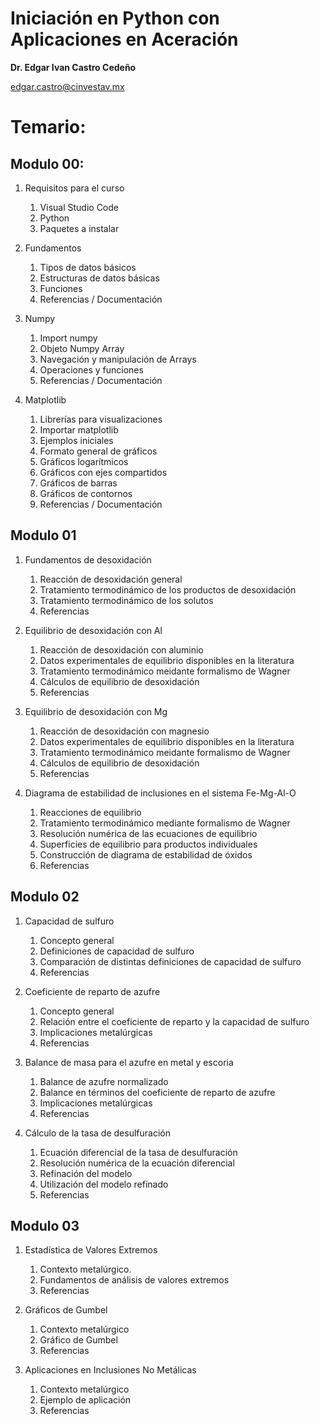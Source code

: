 # Iniciación en Python con Aplicaciones en Aceración

**Dr. Edgar Ivan Castro Cedeño**

[edgar.castro@cinvestav.mx](mailto:edgar.castro@cinvestav.mx)


# Temario:

## Modulo 00:

1. Requisitos para el curso
    1. Visual Studio Code
    2. Python
    3. Paquetes a instalar
   
2. Fundamentos
    1. Tipos de datos básicos
    2. Estructuras de datos básicas
    3. Funciones
    4. Referencias / Documentación
  
3. Numpy
    1. Import numpy
    2. Objeto Numpy Array
    3. Navegación y manipulación de Arrays
    4. Operaciones y funciones
    5. Referencias / Documentación
  

4. Matplotlib
    1. Librerías para visualizaciones
    2. Importar matplotlib
    3. Ejemplos iniciales
    4. Formato general de gráficos
    5. Gráficos logarítmicos
    6. Gráficos con ejes compartidos
    7. Gráficos de barras
    8. Gráficos de contornos
    9. Referencias / Documentación
  
## Modulo 01

1. Fundamentos de desoxidación
    1. Reacción de desoxidación general
    2. Tratamiento termodinámico de los productos de desoxidación
    3. Tratamiento termodinámico de los solutos
    4. Referencias

2. Equilibrio de desoxidación con Al
    1. Reacción de desoxidación con aluminio
    2. Datos experimentales de equilibrio disponibles en la literatura
    3. Tratamiento termodinámico meidante formalismo de Wagner
    4. Cálculos de equilibrio de desoxidación
    5. Referencias

3. Equilibrio de desoxidación con Mg
    1. Reacción de desoxidación con magnesio
    2. Datos experimentales de equilibrio disponibles en la literatura
    3. Tratamiento termodinámico meidante formalismo de Wagner
    4. Cálculos de equilibrio de desoxidación
    5. Referencias
  
4. Diagrama de estabilidad de inclusiones en el sistema Fe-Mg-Al-O
    1. Reacciones de equilibrio
    2. Tratamiento termodinámico mediante formalismo de Wagner
    3. Resolución numérica de las ecuaciones de equilibrio
    4. Superficies de equilibrio para productos individuales
    5. Construcción de diagrama de estabilidad de óxidos
    6. Referencias


## Modulo 02

1. Capacidad de sulfuro
    1. Concepto general
    2. Definiciones de capacidad de sulfuro
    3. Comparación de distintas definiciones de capacidad de sulfuro
    4. Referencias

2. Coeficiente de reparto de azufre
    1. Concepto general
    2. Relación entre el coeficiente de reparto y la capacidad de sulfuro
    3. Implicaciones metalúrgicas
    4. Referencias
  
3. Balance de masa para el azufre en metal y escoria
    1. Balance de azufre normalizado
    2. Balance en términos del coeficiente de reparto de azufre
    3. Implicaciones metalúrgicas
    4. Referencias
  
4. Cálculo de la tasa de desulfuración
    1. Ecuación diferencial de la tasa de desulfuración
    2. Resolución numérica de la ecuación diferencial
    3. Refinación del modelo
    4. Utilización del modelo refinado
    5. Referencias


## Modulo 03

1. Estadística de Valores Extremos
    1. Contexto metalúrgico.
    2. Fundamentos de análisis de valores extremos
    3. Referencias

2. Gráficos de Gumbel
    1. Contexto metalúrgico
    2. Gráfico de Gumbel
    3. Referencias

3. Aplicaciones en Inclusiones No Metálicas
    1. Contexto metalúrgico
    2. Ejemplo de aplicación
    3. Referencias